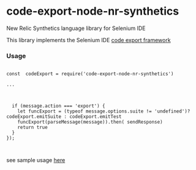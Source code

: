 # code-export-node-nr-synthetics
New Relic Synthetics language library  for Selenium IDE

This library implements the Selenium IDE [code export framework](https://www.seleniumhq.org/selenium-ide/docs/en/plugins/code-export/)


### Usage

```

const  codeExport = require('code-export-node-nr-synthetics')

...



  if (message.action === 'export') {
    let funcExport = (typeof message.options.suite != 'undefined')?codeExport.emitSuite : codeExport.emitTest
    funcExport(parseMessage(message)).then( sendResponse)
    return true
  }
});



```

see sample usage [here](https://github.com/tanben/syntheticsformatter-for-seleniumide/blob/master/src/background/index.js)



